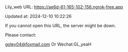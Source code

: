 Lily_web URL: https://ae6d-61-165-102-156.ngrok-free.app

Updated at: 2024-12-10 10:22:26

If you cannot open this URL, the server might be down.

Please contact: 

goley04@foxmail.com Or Wechat:GL_yeaH
